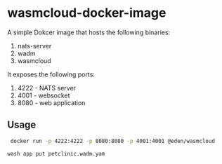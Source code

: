 # wasmcloud-docker-image

A simple Dokcer image that hosts the following binaries:
1. nats-server
2. wadm
3. wasmcloud

It exposes the following ports:
1. 4222 - NATS server
2. 4001 - websocket
3. 8080 - web application


## Usage

```bash
 docker run -p 4222:4222 -p 8080:8080 -p 4001:4001 @eden/wasmcloud

wash app put petclinic.wadm.yam
```
